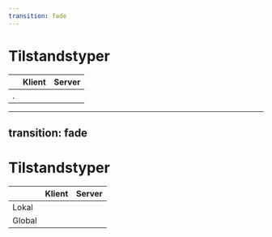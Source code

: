 ```yaml
---
transition: fade
---
```


# Tilstandstyper

|     | Klient | Server |
| --- | --- | --- |
| . |   |   |


<!-- 

Nå har vi sett på hvordan hvordan klient- og servertilstand påvirker koden vi lager, og hvordan vi kan få en kompleks tilstand til å oppleves som synkron. Forskjellen mellom klient- og server-tilstand er hvor dataene kommer fra.

Men en annen dimensjon er hvor dataene er tilgjengelige i applikasjonen.

-->

---
transition: fade
---

# Tilstandstyper

|     | Klient | Server |
| --- | --- | --- |
| Lokal |   |  |
| Global |  |  |

<!--

Det er her vi skiller på lokal- og global tilstand.

Som dere ser, kan disse tilstandene blandes. En klient-tilstand kan være lokal eller global. Og en server-tilstand kan være lokal eller global.

La oss gå tilbake i koden og se noen eksempler.


-->
